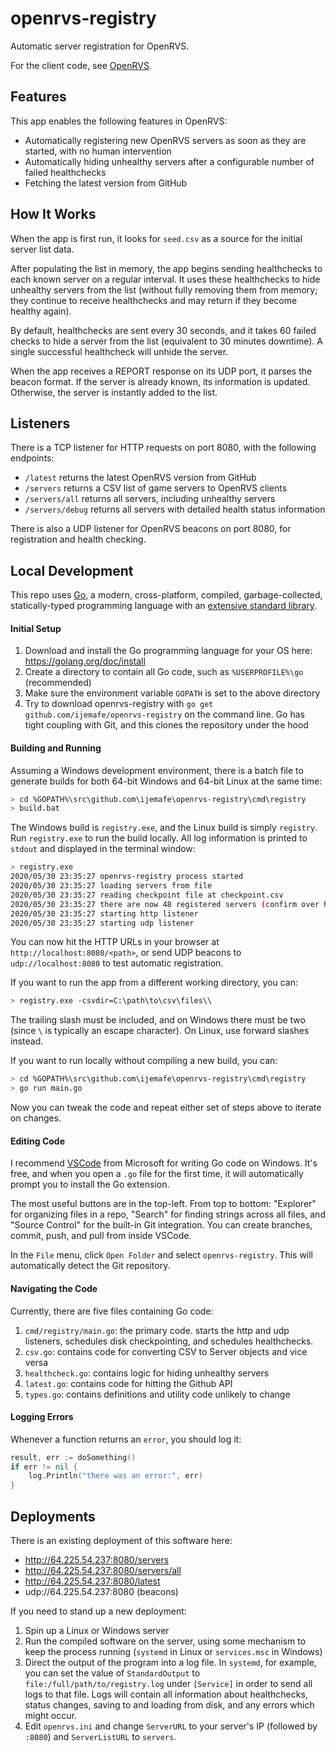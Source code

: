 # openrvs-registry

Automatic server registration for OpenRVS.

For the client code, see [OpenRVS](https://github.com/OpenRVS-devs/OpenRVS).

## Features

This app enables the following features in OpenRVS:

- Automatically registering new OpenRVS servers as soon as they are started, with no human intervention
- Automatically hiding unhealthy servers after a configurable number of failed healthchecks
- Fetching the latest version from GitHub

## How It Works

When the app is first run, it looks for `seed.csv` as a source for the initial
server list data.

After populating the list in memory, the app begins sending healthchecks to each
known server on a regular interval. It uses these healthchecks to hide unhealthy
servers from the list (without fully removing them from memory; they continue
to receive healthchecks and may return if they become healthy again).

By default, healthchecks are sent every 30 seconds, and it takes 60 failed
checks to hide a server from the list (equivalent to 30 minutes downtime). A
single successful healthcheck will unhide the server.

When the app receives a REPORT response on its UDP port, it parses the beacon
format. If the server is already known, its information is updated. Otherwise,
the server is instantly added to the list.

## Listeners

There is a TCP listener for HTTP requests on port 8080, with the following endpoints:
- `/latest` returns the latest OpenRVS version from GitHub
- `/servers` returns a CSV list of game servers to OpenRVS clients
- `/servers/all` returns all servers, including unhealthy servers
- `/servers/debug` returns all servers with detailed health status information

There is also a UDP listener for OpenRVS beacons on port 8080, for registration and health checking.

## Local Development

This repo uses [Go](https://golang.org/), a modern, cross-platform, compiled, garbage-collected, statically-typed programming language with an [extensive standard library](https://golang.org/pkg/#stdlib).

#### Initial Setup

1. Download and install the Go programming language for your OS here: https://golang.org/doc/install
1. Create a directory to contain all Go code, such as `%USERPROFILE%\go` (recommended)
1. Make sure the environment variable `GOPATH` is set to the above directory
1. Try to download openrvs-registry with `go get github.com/ijemafe/openrvs-registry` on the command line. Go has tight coupling with Git, and this clones the repository under the hood

#### Building and Running

Assuming a Windows development environment, there is a batch file to generate builds for both 64-bit Windows and 64-bit Linux at the same time:

```bash
> cd %GOPATH%\src\github.com\ijemafe\openrvs-registry\cmd\registry
> build.bat
```

The Windows build is `registry.exe`, and the Linux build is simply `registry`. Run `registry.exe` to run the build locally. All log information is printed to `stdout` and displayed in the terminal window:

```bash
> registry.exe
2020/05/30 23:35:27 openrvs-registry process started
2020/05/30 23:35:27 loading servers from file
2020/05/30 23:35:27 reading checkpoint file at checkpoint.csv
2020/05/30 23:35:27 there are now 48 registered servers (confirm over http)
2020/05/30 23:35:27 starting http listener
2020/05/30 23:35:27 starting udp listener
```

You can now hit the HTTP URLs in your browser at `http://localhost:8080/<path>`,
or send UDP beacons to `udp://localhost:8080` to test automatic registration.

If you want to run the app from a different working directory, you can:

```bash
> registry.exe -csvdir=C:\path\to\csv\files\\
```

The trailing slash must be included, and on Windows there must be two (since `\` is typically an escape character). On Linux, use forward slashes instead.

If you want to run locally without compiling a new build, you can:

```bash
> cd %GOPATH%\src\github.com\ijemafe\openrvs-registry\cmd\registry
> go run main.go
```

Now you can tweak the code and repeat either set of steps above to iterate on changes.

#### Editing Code

I recommend [VSCode](https://code.visualstudio.com/) from Microsoft for writing Go code on Windows. It's free, and when you open a `.go` file for the first time, it will automatically prompt you to install the Go extension.

The most useful buttons are in the top-left. From top to bottom: "Explorer" for organizing files in a repo, "Search" for finding strings across all files, and "Source Control" for the built-in Git integration. You can create branches, commit, push, and pull from inside VSCode.

In the `File` menu, click `Open Folder` and select `openrvs-registry`. This will automatically detect the Git repository.

#### Navigating the Code

Currently, there are five files containing Go code:

1. `cmd/registry/main.go`: the primary code. starts the http and udp listeners,
	schedules disk checkpointing, and schedules healthchecks.
1. `csv.go`: contains code for converting CSV to Server objects and vice versa
1. `healthcheck.go`: contains logic for hiding unhealthy servers
1. `latest.go`: contains code for hitting the Github API
1. `types.go`: contains definitions and utility code unlikely to change

#### Logging Errors

Whenever a function returns an `error`, you should log it:

```go
result, err := doSomething()
if err != nil {
	log.Println("there was an error:", err)
}
```

## Deployments

There is an existing deployment of this software here:

- http://64.225.54.237:8080/servers
- http://64.225.54.237:8080/servers/all
- http://64.225.54.237:8080/latest
- udp://64.225.54.237:8080 (beacons)

If you need to stand up a new deployment:

1. Spin up a Linux or Windows server
1. Run the compiled software on the server, using some mechanism to keep the
process running (`systemd` in Linux or `services.msc` in Windows)
1. Direct the output of the program into a log file. In `systemd`, for example,
you can set the value of `StandardOutput` to `file:/full/path/to/registry.log`
under `[Service]` in order to send all logs to that file. Logs will contain all
information about healthchecks, status changes, saving to and loading from disk,
and any errors which might occur.
1. Edit `openrvs.ini` and change `ServerURL` to your server's IP (followed by
`:8080`) and `ServerListURL` to `servers`.
